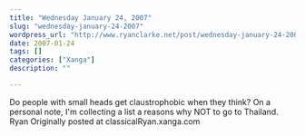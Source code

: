 ```yaml
---
title: "Wednesday January 24, 2007"
slug: "wednesday-january-24-2007"
wordpress_url: "http://www.ryanclarke.net/post/wednesday-january-24-2007/"
date: 2007-01-24
tags: []
categories: ["Xanga"]
description: ""

---
```


Do people with small heads get claustrophobic when they think?
On a personal note, I'm collecting a list a reasons why NOT to go to Thailand.
Ryan
Originally posted at classicalRyan.xanga.com
